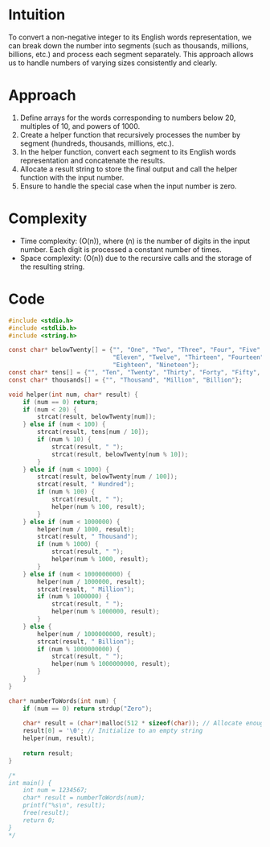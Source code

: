 # Intuition
To convert a non-negative integer to its English words representation, we can break down the number into segments (such as thousands, millions, billions, etc.) and process each segment separately. This approach allows us to handle numbers of varying sizes consistently and clearly.

# Approach
1. Define arrays for the words corresponding to numbers below 20, multiples of 10, and powers of 1000.
2. Create a helper function that recursively processes the number by segment (hundreds, thousands, millions, etc.).
3. In the helper function, convert each segment to its English words representation and concatenate the results.
4. Allocate a result string to store the final output and call the helper function with the input number.
5. Ensure to handle the special case when the input number is zero.

# Complexity
- Time complexity: \(O(n)\), where \(n\) is the number of digits in the input number. Each digit is processed a constant number of times.
- Space complexity: \(O(n)\) due to the recursive calls and the storage of the resulting string.

# Code
```c
#include <stdio.h>
#include <stdlib.h>
#include <string.h>

const char* belowTwenty[] = {"", "One", "Two", "Three", "Four", "Five", "Six", "Seven", "Eight", "Nine", "Ten", 
                             "Eleven", "Twelve", "Thirteen", "Fourteen", "Fifteen", "Sixteen", "Seventeen", 
                             "Eighteen", "Nineteen"};
const char* tens[] = {"", "Ten", "Twenty", "Thirty", "Forty", "Fifty", "Sixty", "Seventy", "Eighty", "Ninety"};
const char* thousands[] = {"", "Thousand", "Million", "Billion"};

void helper(int num, char* result) {
    if (num == 0) return;
    if (num < 20) {
        strcat(result, belowTwenty[num]);
    } else if (num < 100) {
        strcat(result, tens[num / 10]);
        if (num % 10) {
            strcat(result, " ");
            strcat(result, belowTwenty[num % 10]);
        }
    } else if (num < 1000) {
        strcat(result, belowTwenty[num / 100]);
        strcat(result, " Hundred");
        if (num % 100) {
            strcat(result, " ");
            helper(num % 100, result);
        }
    } else if (num < 1000000) {
        helper(num / 1000, result);
        strcat(result, " Thousand");
        if (num % 1000) {
            strcat(result, " ");
            helper(num % 1000, result);
        }
    } else if (num < 1000000000) {
        helper(num / 1000000, result);
        strcat(result, " Million");
        if (num % 1000000) {
            strcat(result, " ");
            helper(num % 1000000, result);
        }
    } else {
        helper(num / 1000000000, result);
        strcat(result, " Billion");
        if (num % 1000000000) {
            strcat(result, " ");
            helper(num % 1000000000, result);
        }
    }
}

char* numberToWords(int num) {
    if (num == 0) return strdup("Zero");
    
    char* result = (char*)malloc(512 * sizeof(char)); // Allocate enough space
    result[0] = '\0'; // Initialize to an empty string
    helper(num, result);
    
    return result;
}

/*
int main() {
    int num = 1234567;
    char* result = numberToWords(num);
    printf("%s\n", result);
    free(result);
    return 0;
}
*/
```
